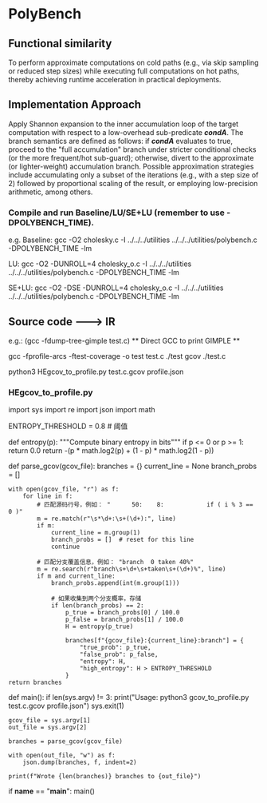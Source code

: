 # PolyBench

## Functional similarity ##

To perform approximate computations on cold paths (e.g., via skip sampling or reduced step sizes) while executing full computations 
on hot paths, thereby achieving runtime acceleration in practical deployments.

## Implementation Approach ##
Apply Shannon expansion to the inner accumulation loop of the target computation with respect to a low-overhead sub-predicate **_condA_**. The branch semantics are defined as follows: if **_condA_** evaluates to true, proceed to the "full accumulation" branch under stricter conditional checks (or the more frequent/hot sub-guard); otherwise, divert to the approximate (or lighter-weight) accumulation branch. Possible approximation strategies include accumulating only a subset of the iterations (e.g., with a step size of 2) followed by proportional scaling of the result, or employing low-precision arithmetic, among others.

### Compile and run Baseline/LU/SE+LU (remember to use -DPOLYBENCH_TIME). ###
e.g. Baseline: gcc -O2 cholesky.c -I ../../../utilities ../../../utilities/polybench.c -DPOLYBENCH_TIME -lm

LU: gcc -O2 -DUNROLL=4 cholesky_o.c -I ../../../utilities ../../../utilities/polybench.c -DPOLYBENCH_TIME -lm

SE+LU:  gcc -O2 -DSE -DUNROLL=4 cholesky_o.c -I ../../../utilities ../../../utilities/polybench.c -DPOLYBENCH_TIME -lm


## Source code ---> IR ##

e.g.:
(gcc -fdump-tree-gimple test.c) ** Direct GCC to print GIMPLE **

gcc -fprofile-arcs -ftest-coverage -o test test.c
./test
gcov ./test.c

python3 HEgcov_to_profile.py test.c.gcov profile.json

### HEgcov_to_profile.py ###

import sys
import re
import json
import math

ENTROPY_THRESHOLD = 0.8  # 阈值

def entropy(p):
    """Compute binary entropy in bits"""
    if p <= 0 or p >= 1:
        return 0.0
    return -(p * math.log2(p) + (1 - p) * math.log2(1 - p))

def parse_gcov(gcov_file):
    branches = {}
    current_line = None
    branch_probs = []

    with open(gcov_file, "r") as f:
        for line in f:
            # 匹配源码行号，例如： "      50:    8:            if ( i % 3 == 0 )"
            m = re.match(r"\s*\d+:\s+(\d+):", line)
            if m:
                current_line = m.group(1)
                branch_probs = []  # reset for this line
                continue

            # 匹配分支覆盖信息，例如： "branch  0 taken 40%"
            m = re.search(r"branch\s+\d+\s+taken\s+(\d+)%", line)
            if m and current_line:
                branch_probs.append(int(m.group(1)))

                # 如果收集到两个分支概率，存储
                if len(branch_probs) == 2:
                    p_true = branch_probs[0] / 100.0
                    p_false = branch_probs[1] / 100.0
                    H = entropy(p_true)

                    branches[f"{gcov_file}:{current_line}:branch"] = {
                        "true_prob": p_true,
                        "false_prob": p_false,
                        "entropy": H,
                        "high_entropy": H > ENTROPY_THRESHOLD
                    }
    return branches

def main():
    if len(sys.argv) != 3:
        print("Usage: python3 gcov_to_profile.py test.c.gcov profile.json")
        sys.exit(1)

    gcov_file = sys.argv[1]
    out_file = sys.argv[2]

    branches = parse_gcov(gcov_file)

    with open(out_file, "w") as f:
        json.dump(branches, f, indent=2)

    print(f"Wrote {len(branches)} branches to {out_file}")

if __name__ == "__main__":
    main()
